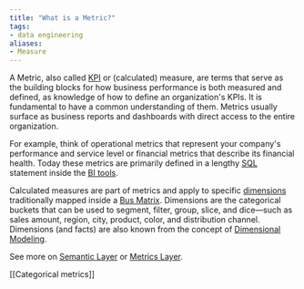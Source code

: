 ```yaml
---
title: "What is a Metric?"
tags:
- data engineering
aliases:
- Measure
---
```


A Metric, also called [KPI](term/key%20performance%20indicator%20(kpi).md) or (calculated) measure, are terms that serve as the building blocks for how business performance is both measured and defined, as knowledge of how to define an organization's KPIs. It is fundamental to have a common understanding of them. Metrics usually surface as business reports and dashboards with direct access to the entire organization.

For example, think of operational metrics that represent your company's performance and service level or financial metrics that describe its financial health. Today these metrics are primarily defined in a lengthy [SQL](term/sql.md) statement inside the [BI tools](term/business%20intelligence%20tools.md). 

Calculated measures are part of metrics and apply to specific [dimensions](term/dimensions.md) traditionally mapped inside a [Bus Matrix](term/bus%20matrix.md). Dimensions are the categorical buckets that can be used to segment, filter, group, slice, and dice—such as sales amount, region, city, product, color, and distribution channel. Dimensions (and facts) are also known from the concept of [Dimensional Modeling](term/dimensional%20modeling.md). 

See more on [Semantic Layer](term/semantic%20layer.md) or [Metrics Layer](term/metrics%20layer.md).


[[Categorical metrics]]